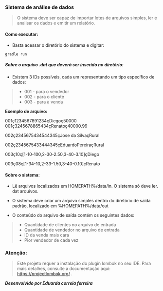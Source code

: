 ### Sistema de análise de dados

> O sistema deve ser capaz de importar lotes de arquivos simples, ler e analisar os dados e
emitir um relatório.

#### Como executar:

- Basta acessar o diretório do sistema e digitar:

`gradle run
`

##### Sobre o arquivo .dat que deverá ser inserido no diretório:

- Existem 3 IDs possíveis, cada um representando um tipo específico de dados:

> - 001 - para o vendedor
> - 002 -  para o cliente
> - 003  -  para à venda

**Exemplo de arquivo:**

001ç1234567891234çDiegoç50000 001ç3245678865434çRenatoç40000.99

002ç2345675434544345çJose da SilvaçRural

002ç2345675433444345çEduardoPereiraçRural

003ç10ç[1-10-100,2-30-2.50,3-40-3.10]çDiego

003ç08ç[1-34-10,2-33-1.50,3-40-0.10]çRenato


#### Sobre o sistema:

- Lê arquivos localizados em HOMEPATH%/data/in. O sistema só deve ler. dat arquivos.

- O sistema deve criar um arquivo simples dentro do diretório de saída padrão, localizado em %HOMEPATH%/data/out

- O conteúdo do arquivo de saída contém os seguintes dados:

> - Quantidade de clientes no arquivo de entrada
> - Quantidade de vendedor no arquivo de entrada
> - ID da venda mais cara
> - Pior vendedor de cada vez

### Atenção:
> Este projeto requer a instalação do plugin lombok no seu IDE. Para mais detalhes, consulte a documentação aqui: https://projectlombok.org/ .

***Desenvolvido por Eduarda correia ferreira***

